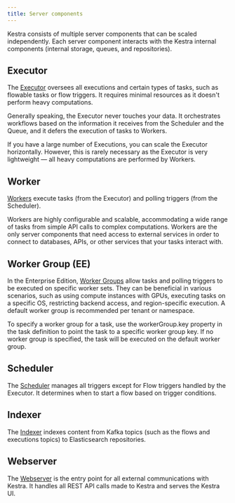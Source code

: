 ```yaml
---
title: Server components
---
```



Kestra consists of multiple server components that can be scaled independently.
Each server component interacts with the Kestra internal components (internal storage, queues, and repositories).

## Executor

The [Executor](../03.concepts/executor.md) oversees all executions and certain types of tasks, such as flowable tasks or flow triggers. It requires minimal resources as it doesn't perform heavy computations.

Generally speaking, the Executor never touches your data. It orchestrates workflows based on the information it receives from the Scheduler and the Queue, and it defers the execution of tasks to Workers.

If you have a large number of Executions, you can scale the Executor horizontally. However, this is rarely necessary as the Executor is very lightweight — all heavy computations are performed by Workers.

## Worker

[Workers](../03.concepts/worker-group.md) execute tasks (from the Executor) and polling triggers (from the Scheduler).

Workers are highly configurable and scalable, accommodating a wide range of tasks from simple API calls to complex computations. Workers are the only server components that need access to external services in order to connect to databases, APIs, or other services that your tasks interact with.

## Worker Group (EE)

In the Enterprise Edition, [Worker Groups](../03.concepts/worker-group.md) allow tasks and polling triggers to be executed on specific worker sets. They can be beneficial in various scenarios, such as using compute instances with GPUs, executing tasks on a specific OS, restricting backend access, and region-specific execution. A default worker group is recommended per tenant or namespace.

To specify a worker group for a task, use the workerGroup.key property in the task definition to point the task to a specific worker group key. If no worker group is specified, the task will be executed on the default worker group.


## Scheduler

The [Scheduler](../03.concepts/scheduler.md) manages all triggers except for Flow triggers handled by the Executor. It determines when to start a flow based on trigger conditions.

## Indexer

The [Indexer](../03.concepts/indexer.md) indexes content from Kafka topics (such as the flows and executions topics) to Elasticsearch repositories.


## Webserver

The [Webserver](../03.concepts/webserver.md) is the entry point for all external communications with Kestra. It handles all REST API calls made to Kestra and serves the Kestra UI.